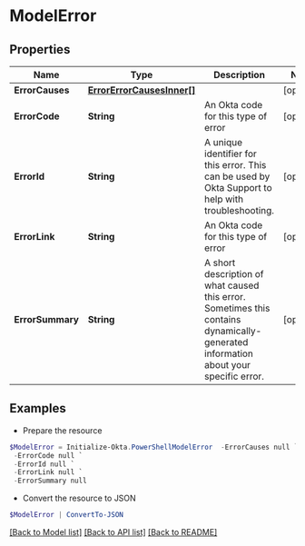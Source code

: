 # ModelError
## Properties

Name | Type | Description | Notes
------------ | ------------- | ------------- | -------------
**ErrorCauses** | [**ErrorErrorCausesInner[]**](ErrorErrorCausesInner.md) |  | [optional] 
**ErrorCode** | **String** | An Okta code for this type of error | [optional] 
**ErrorId** | **String** | A unique identifier for this error. This can be used by Okta Support to help with troubleshooting. | [optional] 
**ErrorLink** | **String** | An Okta code for this type of error | [optional] 
**ErrorSummary** | **String** | A short description of what caused this error. Sometimes this contains dynamically-generated information about your specific error. | [optional] 

## Examples

- Prepare the resource
```powershell
$ModelError = Initialize-Okta.PowerShellModelError  -ErrorCauses null `
 -ErrorCode null `
 -ErrorId null `
 -ErrorLink null `
 -ErrorSummary null
```

- Convert the resource to JSON
```powershell
$ModelError | ConvertTo-JSON
```

[[Back to Model list]](../README.md#documentation-for-models) [[Back to API list]](../README.md#documentation-for-api-endpoints) [[Back to README]](../README.md)

